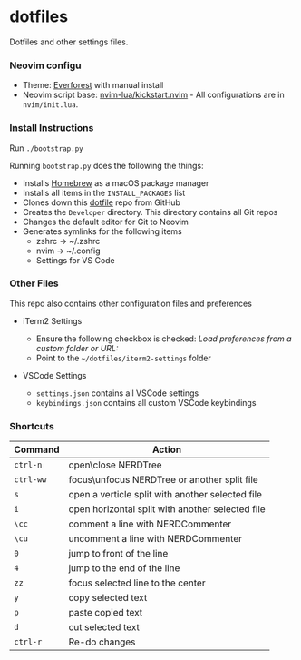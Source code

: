 # dotfiles

Dotfiles and other settings files.

### Neovim configu

* Theme: [Everforest](https://github.com/sainnhe/everforest/tree/master) with manual install
* Neovim script base: [nvim-lua/kickstart.nvim](https://github.com/nvim-lua/kickstart.nvim) - All configurations are in `nvim/init.lua`.

### Install Instructions

Run `./bootstrap.py`

Running `bootstrap.py` does the following the things:
* Installs [Homebrew](https://brew.sh) as a macOS package manager
* Installs all items in the `INSTALL_PACKAGES` list
* Clones down this [dotfile](https://github.com/miotke/dotfiles) repo from GitHub
* Creates the `Developer` directory. This directory contains all Git repos
* Changes the default editor for Git to Neovim
* Generates symlinks for the following items
	* zshrc -> ~/.zshrc
	* nvim -> ~/.config
	* Settings for VS Code


### Other Files

This repo also contains other configuration files and preferences

* iTerm2 Settings

	* Ensure the following checkbox is checked: _Load preferences from a custom folder or URL:_
	* Point to the `~/dotfiles/iterm2-settings` folder
* VSCode Settings
	* `settings.json` contains all VSCode settings
	* `keybindings.json` contains all custom VSCode keybindings

### Shortcuts

| Command   |          Action                                  |
|-----------|--------------------------------------------------|
|`ctrl-n`   | open\close NERDTree                              |
|`ctrl-ww`  | focus\unfocus NERDTree or another split file     |
|`s`        | open a verticle split with another selected file |
|`i`        | open horizontal split with another selected file |
|`\cc`      | comment a line with NERDCommenter                |
|`\cu`      | uncomment a line with NERDCommenter              |
|`0`        | jump to front of the line                        |
|`4`        | jump to the end of the line                      |
|`zz`       | focus selected line to the center                |
|`y`        | copy selected text                               |
|`p`        | paste copied text                                |
|`d`        | cut selected text                                |
|`ctrl-r`   | Re-do changes                                    |
